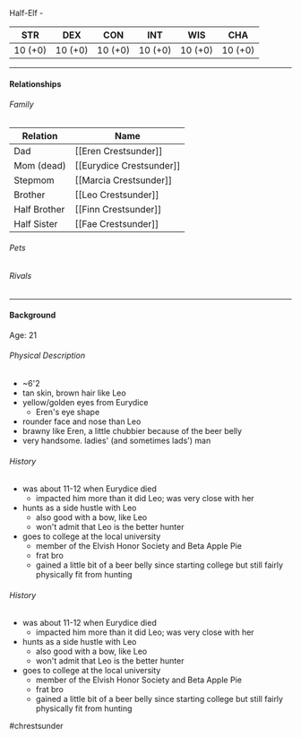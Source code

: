 Half-Elf - <class>

STR | DEX | CON | INT | WIS | CHA
---- | ---- | ---- | ---- | ---- | ----  
10 (+0) | 10 (+0) | 10 (+0) | 10 (+0) | 10 (+0) | 10 (+0) | 

---

#### Relationships
###### Family
	
Relation | Name
------------ | ------------
Dad | [[Eren Crestsunder]] 
Mom (dead) | [[Eurydice Crestsunder]]
Stepmom | [[Marcia Crestsunder]]
Brother | [[Leo Crestsunder]]
Half Brother | [[Finn Crestsunder]]
Half Sister | [[Fae Crestsunder]]

###### Pets

###### Rivals

---

#### Background
Age: 21
	
###### Physical Description
- ~6'2
- tan skin, brown hair like Leo
- yellow/golden eyes from Eurydice
	- Eren's eye shape
- rounder face and nose than Leo
- brawny like Eren, a little chubbier because of the beer belly
- very handsome. ladies' (and sometimes lads') man
	
###### History
- was about 11-12 when Eurydice died
	- impacted him more than it did Leo; was very close with her
- hunts as a side hustle with Leo
	- also good with a bow, like Leo
	- won't admit that Leo is the better hunter
- goes to college at the local university
	- member of the Elvish Honor Society and Beta Apple Pie
	- frat bro
	- gained a little bit of a beer belly since starting college but still fairly physically fit from hunting
	
###### History
- was about 11-12 when Eurydice died
	- impacted him more than it did Leo; was very close with her
- hunts as a side hustle with Leo
	- also good with a bow, like Leo
	- won't admit that Leo is the better hunter
- goes to college at the local university
	- member of the Elvish Honor Society and Beta Apple Pie
	- frat bro
	- gained a little bit of a beer belly since starting college but still fairly physically fit from hunting

#chrestsunder 